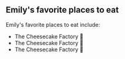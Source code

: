 ## Emily's favorite places to eat
Emily's favorite places to eat include:
* The Cheesecake Factory 🍰
* The Cheesecake Factory 🍰
* The Cheesecake Factory 🍰
